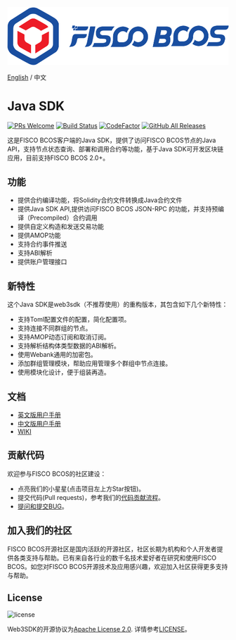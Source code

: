 ![](images/FISCO_BCOS_Logo.svg)

[English](../README.md) / 中文

# Java SDK

[![PRs Welcome](https://img.shields.io/badge/PRs-welcome-brightgreen.svg?style=flat-square)](http://makeapullrequest.com)
[![Build Status](https://travis-ci.org/FISCO-BCOS/java-sdk.svg?branch=master)](https://travis-ci.org/FISCO-BCOS/java-sdk)
[![CodeFactor](https://www.codefactor.io/repository/github/fisco-bcos/java-sdk/badge)](https://www.codefactor.io/repository/github/fisco-bcos/java-sdk)
[![GitHub All Releases](https://img.shields.io/github/downloads/FISCO-BCOS/java-sdk/total.svg)](https://github.com/FISCO-BCOS/java-sdk)

这是FISCO BCOS客户端的Java SDK，提供了访问FISCO BCOS节点的Java API，支持节点状态查询、部署和调用合约等功能，基于Java SDK可开发区块链应用，目前支持FISCO BCOS 2.0+。

## 功能
* 提供合约编译功能，将Solidity合约文件转换成Java合约文件
* 提供Java SDK API,提供访问FISCO BCOS JSON-RPC 的功能，并支持预编译（Precompiled）合约调用
* 提供自定义构造和发送交易功能
* 提供AMOP功能
* 支持合约事件推送
* 支持ABI解析
* 提供账户管理接口

## 新特性
这个Java SDK是web3sdk（不推荐使用）的重构版本，其包含如下几个新特性：

* 支持Toml配置文件的配置，简化配置项。
* 支持连接不同群组的节点。
* 支持AMOP动态订阅和取消订阅。
* 支持解析结构体类型数据的ABI解析。
* 使用Webank通用的加密包。
* 添加群组管理模块，帮助应用管理多个群组中节点连接。
* 使用模块化设计，便于组装再造。

## 文档
* [英文版用户手册](https://fisco-bcos-documentation.readthedocs.io/en/latest/docs/sdk/java_sdk/index.html)
* [中文版用户手册](https://fisco-bcos-documentation.readthedocs.io/zh_CN/latest/docs/sdk/java_sdk/index.html)
* [WIKI](https://github.com/FISCO-BCOS/java-sdk/wiki)


## 贡献代码
欢迎参与FISCO BCOS的社区建设：
- 点亮我们的小星星(点击项目左上方Star按钮)。
- 提交代码(Pull requests)，参考我们的[代码贡献流程](CONTRIBUTING_CN.md)。
- [提问和提交BUG](https://github.com/FISCO-BCOS/java-sdk/issues)。

## 加入我们的社区

FISCO BCOS开源社区是国内活跃的开源社区，社区长期为机构和个人开发者提供各类支持与帮助。已有来自各行业的数千名技术爱好者在研究和使用FISCO BCOS。如您对FISCO BCOS开源技术及应用感兴趣，欢迎加入社区获得更多支持与帮助。

## License

![license](https://img.shields.io/badge/license-Apache%20v2-blue.svg)

Web3SDK的开源协议为[Apache License 2.0](http://www.apache.org/licenses/). 详情参考[LICENSE](../LICENSE)。